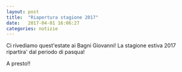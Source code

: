 ```yaml
---
layout: post
title:  "Riapertura stagione 2017"
date:   2017-04-01 16:06:27
categories: notizie
---
```


Ci rivediamo quest'estate ai Bagni Giovanni! La stagione estiva 2017 ripartira' dal periodo di pasqua!

A presto!!